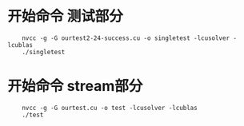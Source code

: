 # 开始命令 测试部分
```
    nvcc -g -G ourtest2-24-success.cu -o singletest -lcusolver -lcublas
    ./singletest
```
# 开始命令 stream部分
```
    nvcc -g -G ourtest.cu -o test -lcusolver -lcublas
    ./test
```